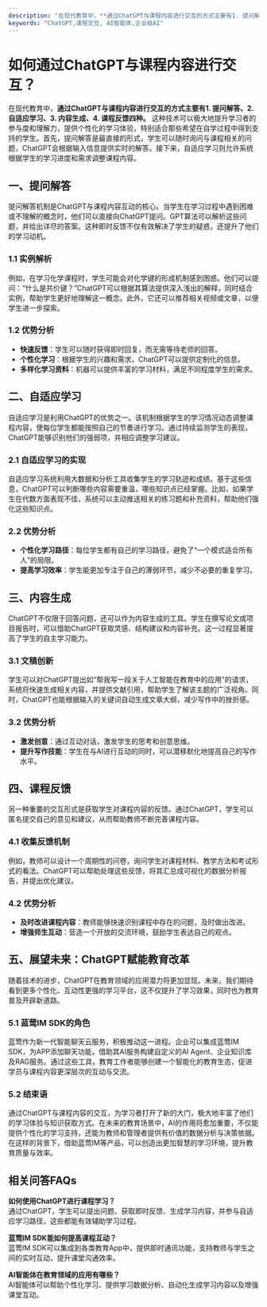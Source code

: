 ```yaml
---
description: "在现代教育中，**通过ChatGPT与课程内容进行交互的方式主要有1. 提问解答、2. 自适应学习、3. 内容生成、4. 课程反馈四种。** 这种技术可以极大地提升学习者的参与度和理解力，提供个性化的学习体验，特别适合那些希望在自学过程中得到支持的学生。首先，提问解答是最直接的形式，学生可以随时询问与课程相关的问题，ChatGPT会根据输入信息提供实时的解答。接下来，自适应学习则允许系统根据学生的学习进度和需求调整课程内容。"
keywords: "ChatGPT,课程交互, AI智能体,企业级AI"
---
```

# 如何通过ChatGPT与课程内容进行交互？

在现代教育中，**通过ChatGPT与课程内容进行交互的方式主要有1. 提问解答、2. 自适应学习、3. 内容生成、4. 课程反馈四种。** 这种技术可以极大地提升学习者的参与度和理解力，提供个性化的学习体验，特别适合那些希望在自学过程中得到支持的学生。首先，提问解答是最直接的形式，学生可以随时询问与课程相关的问题，ChatGPT会根据输入信息提供实时的解答。接下来，自适应学习则允许系统根据学生的学习进度和需求调整课程内容。

## 一、提问解答

提问解答机制是ChatGPT与课程内容互动的核心。当学生在学习过程中遇到困难或不理解的概念时，他们可以直接向ChatGPT提问。GPT算法可以解析这些问题，并给出详尽的答案。这种即时反馈不仅有效解决了学生的疑惑，还提升了他们的学习动机。

### 1.1 实例解析

例如，在学习化学课程时，学生可能会对化学键的形成机制感到困惑。他们可以提问：“什么是共价键？”ChatGPT可以根据其算法提供深入浅出的解释，同时结合实例，帮助学生更好地理解这一概念。此外，它还可以推荐相关视频或文章，以便学生进一步探索。

### 1.2 优势分析

- **快速反馈**：学生可以随时获得即时回复，而无需等待老师的回答。
- **个性化学习**：根据学生的兴趣和需求，ChatGPT可以提供定制化的信息。
- **多样化学习资料**：机器可以提供丰富的学习材料，满足不同程度学生的需求。

## 二、自适应学习

自适应学习是利用ChatGPT的优势之一。该机制根据学生的学习情况动态调整课程内容，使每位学生都能按照自己的节奏进行学习。通过持续监测学生的表现，ChatGPT能够识别他们的强弱项，并相应调整学习建议。

### 2.1 自适应学习的实现

自适应学习系统利用大数据和分析工具收集学生的学习轨迹和成绩。基于这些信息，ChatGPT可以判断哪些内容需要重温，哪些知识点已经掌握。比如，如果学生在代数方面表现不佳，系统可以主动推送相关的练习题和补充资料，帮助他们强化这些知识点。

### 2.2 优势分析

- **个性化学习路径**：每位学生都有自己的学习路径，避免了“一个模式适合所有人”的局限。
- **提高学习效率**：学生能更加专注于自己的薄弱环节，减少不必要的重复学习。

## 三、内容生成

ChatGPT不仅限于回答问题，还可以作为内容生成的工具。学生在撰写论文或项目报告时，可以借助ChatGPT获取灵感、结构建议和内容补充。这一过程显著提高了学生的自主学习能力。

### 3.1 文稿创新

学生可以对ChatGPT提出如“帮我写一段关于人工智能在教育中的应用”的请求，系统将快速生成相关内容，并提供文献引用，帮助学生了解该主题的广泛视角。同时，ChatGPT也能根据输入的关键词自动生成文章大纲，减少写作中的挫折感。

### 3.2 优势分析

- **激发创意**：通过互动对话，激发学生的思考和创意思维。
- **提升写作技能**：学生在与AI进行互动的同时，可以潜移默化地提高自己的写作水平。

## 四、课程反馈

另一种重要的交互形式是获取学生对课程内容的反馈。通过ChatGPT，学生可以匿名提交自己的意见和建议，从而帮助教师不断完善课程内容。

### 4.1 收集反馈机制

例如，教师可以设计一个周期性的问卷，询问学生对课程材料、教学方法和考试形式的看法。ChatGPT可以帮助处理这些反馈，将其汇总成可视化的数据分析报告，并提出优化建议。

### 4.2 优势分析

- **及时改进课程内容**：教师能够快速识别课程中存在的问题，及时做出改进。
- **增强师生互动**：营造一个开放的交流环境，鼓励学生表达自己的观点。

## 五、展望未来：ChatGPT赋能教育改革

随着技术的进步，ChatGPT在教育领域的应用潜力将更加显现。未来，我们期待看到更多个性化、互动性更强的学习平台，这不仅提升了学习效果，同时也为教育普及开辟新道路。

### 5.1 蓝莺IM SDK的角色

蓝莺作为新一代智能聊天云服务，积极推动这一进程。企业可以集成蓝莺IM SDK，为APP添加聊天功能，借助其AI服务构建自定义的AI Agent、企业知识库及RAG服务。通过这些工具，教育工作者能够创建一个智能化的教育生态，促进学员与课程内容更深层次的互动与交流。

### 5.2 结束语

通过ChatGPT与课程内容的交互，为学习者打开了新的大门，极大地丰富了他们的学习体验与知识获取方式。在未来的教育场景中，AI的作用将愈加重要，不仅能提供个性化的学习支持，还能为教师和管理者提供有价值的数据分析与决策依据。在这样的背景下，借助蓝莺IM等产品，可以创造出更加智慧的学习环境，提升教育质量与效率。

## 相关问答FAQs

**如何使用ChatGPT进行课程学习？**  
通过ChatGPT，学生可以提出问题、获取即时反馈、生成学习内容，并参与自适应学习路径，这些都能有效辅助学习过程。

**蓝莺IM SDK能如何提高课程互动？**  
蓝莺IM SDK可以集成到各类教育App中，提供即时通讯功能，支持教师与学生之间的实时互动，提升课堂沟通效率。

**AI智能体在教育领域的应用有哪些？**  
AI智能体可以帮助个性化学习、提供学习数据分析、自动化生成学习内容以及增强课堂互动。
